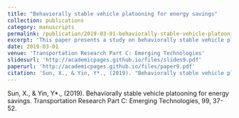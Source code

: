 ```yaml
---
title: "Behaviorally stable vehicle platooning for energy savings"
collection: publications
category: manuscripts
permalink: /publication/2019-03-01-behaviorally-stable-vehicle-platooning
excerpt: 'This paper presents a study on behaviorally stable vehicle platooning for energy savings.'
date: 2019-03-01
venue: 'Transportation Research Part C: Emerging Technologies'
slidesurl: 'http://academicpages.github.io/files/slides9.pdf'
paperurl: 'http://academicpages.github.io/files/paper9.pdf'
citation: 'Sun, X., & Yin, Y*., (2019). "Behaviorally stable vehicle platooning for energy savings." <i>Transportation Research Part C: Emerging Technologies</i>, 99, 37-52.'
---
```

Sun, X., & Yin, Y*., (2019). Behaviorally stable vehicle platooning for energy savings. Transportation Research Part C: Emerging Technologies, 99, 37-52.
